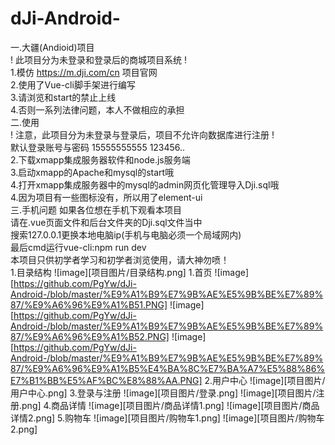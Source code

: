 ﻿# dJi-Android-
一.大疆(Andioid)项目</br>
! 此项目分为未登录和登录后的商城项目系统 !</br>
1.模仿 https://m.dji.com/cn 项目官网</br>
2.使用了Vue-cli脚手架进行编写</br>
3.请浏览和start的禁止上线</br>
4.否则一系列法律问题，本人不做相应的承担</br>
二.使用</br>
! 注意，此项目分为未登录与登录后，项目不允许向数据库进行注册 !</br>
默认登录账号与密码  15555555555 123456..</br>
2.下载xmapp集成服务器软件和node.js服务端</br>
3.启动xmapp的Apache和mysql的start哦</br>
4.打开xmapp集成服务器中的mysql的admin网页化管理导入Dji.sql哦</br>
4.因为项目有一些图标没有，所以用了element-ui</br>
三.手机问题
如果各位想在手机下观看本项目</br>
请在.vue页面文件和后台文件夹的Dji.sql文件当中</br>
搜索127.0.0.1更换本地电脑ip(手机与电脑必须一个局域网内)</br>
最后cmd运行vue-cli:npm run dev</br>
本项目只供初学者学习和初学者浏览使用，请大神勿喷！</br>
1.目录结构
![image][项目图片/目录结构.png]
1.首页
![image][https://github.com/PgYw/dJi-Android-/blob/master/%E9%A1%B9%E7%9B%AE%E5%9B%BE%E7%89%87/%E9%A6%96%E9%A1%B51.PNG]
![image][https://github.com/PgYw/dJi-Android-/blob/master/%E9%A1%B9%E7%9B%AE%E5%9B%BE%E7%89%87/%E9%A6%96%E9%A1%B52.PNG]
![image][https://github.com/PgYw/dJi-Android-/blob/master/%E9%A1%B9%E7%9B%AE%E5%9B%BE%E7%89%87/%E9%A6%96%E9%A1%B5%E4%BA%8C%E7%BA%A7%E5%88%86%E7%B1%BB%E5%AF%BC%E8%88%AA.PNG]
2.用户中心
![image][项目图片/用户中心.png]
3.登录与注册
![image][项目图片/登录.png]
![image][项目图片/注册.png]
4.商品详情
![image][项目图片/商品详情1.png]
![image][项目图片/商品详情2.png]
5.购物车
![image][项目图片/购物车1.png]
![image][项目图片/购物车2.png]

